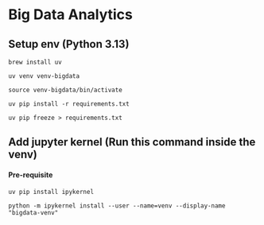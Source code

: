 # Big Data Analytics

## Setup env (Python 3.13)
~~~
brew install uv
~~~

~~~
uv venv venv-bigdata
~~~

~~~
source venv-bigdata/bin/activate
~~~

~~~
uv pip install -r requirements.txt
~~~

~~~
uv pip freeze > requirements.txt
~~~

## Add jupyter kernel (Run this command inside the venv)
#### Pre-requisite
~~~
uv pip install ipykernel
~~~
~~~
python -m ipykernel install --user --name=venv --display-name "bigdata-venv"
~~~
